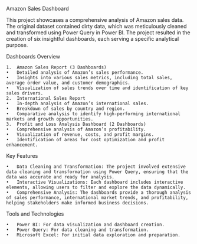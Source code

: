 Amazon Sales Dashboard

This project showcases a comprehensive analysis of Amazon sales data. The original dataset contained dirty data, which was meticulously cleaned and transformed using Power Query in Power BI. The project resulted in the creation of six insightful dashboards, each serving a specific analytical purpose.

Dashboards Overview

	1.	Amazon Sales Report (3 Dashboards)
	•	Detailed analysis of Amazon’s sales performance.
	•	Insights into various sales metrics, including total sales, average order value, and customer demographics.
	•	Visualization of sales trends over time and identification of key sales drivers.
	2.	International Sales Report
	•	In-depth analysis of Amazon’s international sales.
	•	Breakdown of sales by country and region.
	•	Comparative analysis to identify high-performing international markets and growth opportunities.
	3.	Profit and Loss Analysis Dashboard (2 Dashboards)
	•	Comprehensive analysis of Amazon’s profitability.
	•	Visualization of revenue, costs, and profit margins.
	•	Identification of areas for cost optimization and profit enhancement.

Key Features

	•	Data Cleaning and Transformation: The project involved extensive data cleaning and transformation using Power Query, ensuring that the data was accurate and ready for analysis.
	•	Interactive Visualizations: Each dashboard includes interactive elements, allowing users to filter and explore the data dynamically.
	•	Comprehensive Analysis: The dashboards provide a thorough analysis of sales performance, international market trends, and profitability, helping stakeholders make informed business decisions.

Tools and Technologies

	•	Power BI: For data visualization and dashboard creation.
	•	Power Query: For data cleaning and transformation.
	•	Microsoft Excel: For initial data exploration and preparation.

